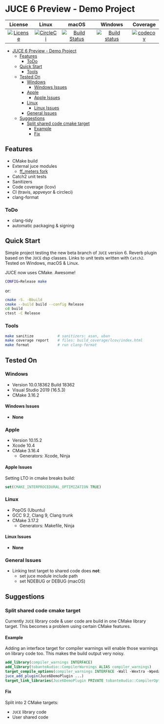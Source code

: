 # JUCE 6 Preview - Demo Project

|                                                                    License                                                                     |                                                              Linux                                                              |                                                                macOS                                                                |                                                                                     Windows                                                                                      |                                                                  Coverage                                                                  |
| :--------------------------------------------------------------------------------------------------------------------------------------------: | :-----------------------------------------------------------------------------------------------------------------------------: | :---------------------------------------------------------------------------------------------------------------------------------: | :------------------------------------------------------------------------------------------------------------------------------------------------------------------------------: | :----------------------------------------------------------------------------------------------------------------------------------------: |
| [![License](https://img.shields.io/badge/License-BSD%202--Clause-orange.svg)](https://github.com/tobanteAudio/juce-6-demo/blob/master/LICENSE) | [![CircleCi](https://circleci.com/gh/tobanteAudio/juce-6-demo.svg?style=svg)](https://circleci.com/gh/tobanteAudio/juce-6-demo) | [![Build Status](https://travis-ci.org/tobanteAudio/juce-6-demo.svg?branch=master)](https://travis-ci.org/tobanteAudio/juce-6-demo) | [![Build status](https://ci.appveyor.com/api/projects/status/oiu6ftj6oneneoro/branch/master?svg=true)](https://ci.appveyor.com/project/tobiashienzsch/juce-6-demo/branch/master) | [![codecov](https://codecov.io/gh/tobanteAudio/juce-6-demo/branch/master/graph/badge.svg)](https://codecov.io/gh/tobanteAudio/juce-6-demo) |

- [JUCE 6 Preview - Demo Project](#juce-6-preview---demo-project)
  - [Features](#features)
    - [ToDo](#todo)
  - [Quick Start](#quick-start)
      - [Tools](#tools)
  - [Tested On](#tested-on)
    - [Windows](#windows)
      - [Windows Issues](#windows-issues)
    - [Apple](#apple)
      - [Apple Issues](#apple-issues)
    - [Linux](#linux)
      - [Linux Issues](#linux-issues)
    - [General Issues](#general-issues)
  - [Suggestions](#suggestions)
    - [Split shared code cmake target](#split-shared-code-cmake-target)
      - [Example](#example)
      - [Fix](#fix)

## Features

- CMake build
- External juce modules
  - [ff_meters fork](https://github.com/tobanteAudio/ff_meters)
- Catch2 unit tests
- Sanitizers
- Code coverage (lcov)
- CI (travis, appveyor & circleci)
- clang-format

### ToDo

- clang-tidy
- automatic packaging & signing

## Quick Start

Simple project testing the new beta branch of `JUCE` version 6. Reverb plugin based on the `JUCE` dsp classes. Links to unit tests written with `Catch2`. Tested on Windows, macOS & Linux.

JUCE now uses CMake. Awesome!

```sh
CONFIG=Release make
```

or:

```sh
cmake -S. -Bbuild
cmake --build build --config Release
cd build
ctest -C Release
```

### Tools

```sh
make sanitize           # sanitizers: asan, uban
make coverage report    # files: build_coverage/lcov/index.html
make format             # run clang-format
```

## Tested On

### Windows

- Version 10.0.18362 Build 18362
- Visual Studio 2019 (16.5.3)
- CMake 3.16.2

#### Windows Issues

- **None**

### Apple

- Version 10.15.2
- Xcode 10.4
- CMake 3.16.4
  - Generators: Xcode, Ninja

#### Apple Issues

Setting LTO in cmake breaks build:

```cmake
set(CMAKE_INTERPROCEDURAL_OPTIMIZATION TRUE)
```

### Linux

- PopOS (Ubuntu)
- GCC 9.2, Clang 9, Clang trunk
- CMake 3.17.2
  - Generators: Makefile, Ninja

#### Linux Issues

- **None**

### General Issues

- Linking test target to shared code does **not**:
  - set juce module include path
  - set NDEBUG or DEBUG (macOS)

## Suggestions

### Split shared code cmake target

Currently `JUCE` library code & user code are build in one CMake library target.
This becomes a problem using certain CMake features.

#### Example

Adding an interface target for compiler warnings will enable those warnings
on library code too. This makes the build output very noisy.

```cmake
add_library(compiler_warnings INTERFACE)
add_library(tobanteAudio::CompilerWarnings ALIAS compiler_warnings)
target_compile_options(compiler_warnings INTERFACE -Wall -Wextra -Wpedantic)
juce_add_plugin(Juce6DemoPlugin ...)
target_link_libraries(Juce6DemoPlugin PRIVATE tobanteAudio::CompilerOptions ...)
```

#### Fix

Split into 2 CMake targets:

- `JUCE` library code
- User shared code
